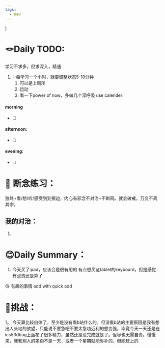 ```yaml
---
tags:
  - new
---
```

)
# 🪢Daily TODO: 
学习不求多，但求深入，精通
1. ✨每学习一个小时，就要调整状态5-10分钟
    1. 可以是上厕所
    2. 运动
    3. 看一下power of now，多做几个深呼吸
use calender:

#### morning
- [ ] 
#### afternoon: 
- [ ] 
#### evening: 
- [ ] 
# 💪 断念练习： 
独处+看/想/听/感受到到擦边，内心有邪念不对治+不断网。就会破戒，万变不离其宗。
## 我的对治：
1. 
# 😊Daily Summary：
1. 今天买了ipad，应该会是很有用的
有点想买这tablet的keyboard，但是感觉有点贵还是算了

😘 有趣的事情 add with quick add

# 🤩挑战：
1。 今天算比较自律了，至少是没有看b站什么的。但没看b站的主要原因是我有想出人头地的欲望，只能说不要急吧不要太急功近利的想变强。毕竟今天一天还是在ics53dbug上面花了很多精力，虽然还是没完成就是了。但😢也无需自责。慢慢来，我和别人的差距不是一天，或者一个星期就能弥补的。但能赶上的